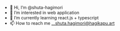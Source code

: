 - 👋 Hi, I’m @shuta-hagimori
- 👀 I’m interested in web application
- 🌱 I’m currently learning react.js + typescript
- 📫 How to reach me ...shuta.hagimori@hagikapu.art
